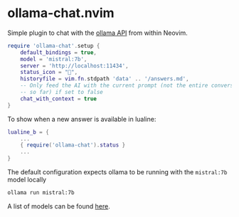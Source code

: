 # ollama-chat.nvim
Simple plugin to chat with the [ollama API](https://github.com/ollama/ollama/blob/main/docs/api.md)
from within Neovim.

```lua
require 'ollama-chat'.setup {
    default_bindings = true,
    model = 'mistral:7b',
    server = 'http://localhost:11434',
    status_icon = "󰄭",
    historyfile = vim.fn.stdpath 'data' .. '/answers.md',
    -- Only feed the AI with the current prompt (not the entire conversation
    -- so far) if set to false
    chat_with_context = true
}
```

To show when a new answer is available in lualine:
```lua
lualine_b = {
    ...
    { require('ollama-chat').status }
    ...
}
```

The default configuration expects ollama to be running with the `mistral:7b`
model locally
```bash
ollama run mistral:7b
```
A list of models can be found [here](https://ollama.com/library).

